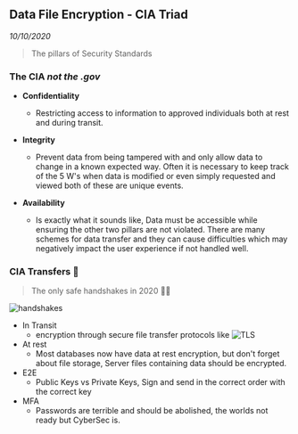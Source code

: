 Data File Encryption - CIA Triad
-----------
_10/10/2020_

> The pillars of Security Standards

### The CIA *not the .gov*

- **Confidentiality**
    - Restricting access to information to approved individuals both at rest and during transit.

- **Integrity**
    - Prevent data from being tampered with and only allow data to change in a known expected way. Often it is necessary to keep track of the 5 W's when data is modified or even simply requested and viewed both of these are unique events. 

- **Availability**
    - Is exactly what it sounds like, Data must be accessible while ensuring the other two pillars are not violated. There are many schemes for data transfer and they can cause difficulties which may negatively impact the user experience if not handled well.

### CIA Transfers 🤝

> The only safe handshakes in 2020 🤣👋

![handshakes](https://docs.aws.amazon.com/cloudhsm/latest/userguide/images/ssl-offload-handshake-process.png)

- In Transit 
    - encryption through secure file transfer protocols like ![`TLS`](https://miro.medium.com/max/600/1*31bG4pn4krTrm3emAYFAow.png)
- At rest
    - Most databases now have data at rest encryption, but don't forget about file storage, Server files containing data should be encrypted.
- E2E
    - Public Keys vs Private Keys, Sign and send in the correct order with the correct key
- MFA
    - Passwords are terrible and should be abolished, the worlds not ready but CyberSec is.